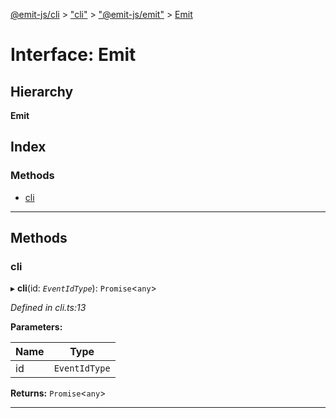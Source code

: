 [@emit-js/cli](../README.md) > ["cli"](../modules/_cli_.md) > ["@emit-js/emit"](../modules/_cli_.__emit_js_emit_.md) > [Emit](../interfaces/_cli_.__emit_js_emit_.emit.md)

# Interface: Emit

## Hierarchy

**Emit**

## Index

### Methods

* [cli](_cli_.__emit_js_emit_.emit.md#cli)

---

## Methods

<a id="cli"></a>

###  cli

▸ **cli**(id: *`EventIdType`*): `Promise`<`any`>

*Defined in cli.ts:13*

**Parameters:**

| Name | Type |
| ------ | ------ |
| id | `EventIdType` |

**Returns:** `Promise`<`any`>

___

